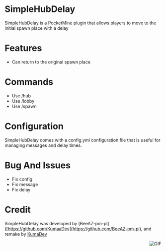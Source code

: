 # SimpleHubDelay
SimpleHubDelay is a PocketMine plugin that allows players to move to the initial spawn place with a delay

# Features
- Can return to the original spawn place

# Commands
- Use /hub
- Use /lobby
- Use /spawn

# Configuration
SimpleHubDelay comes with a config.yml configuration file that is useful for managing messages and delay times.

# Bug And Issues
- Fix config
- Fix message
- Fix delay

# Credit
SimpleHubDelay was developed by [BeeAZ-pm-pl]([https://github.com/KumaaDev](https://github.com/BeeAZ-pm-pl), and remake by [KumaDev](https://github.com/KumaaDev)
  
<img align="right" alt="GIF" src="https://i.pinimg.com/originals/e4/26/70/e426702edf874b181aced1e2fa5c6cde.gif" />
